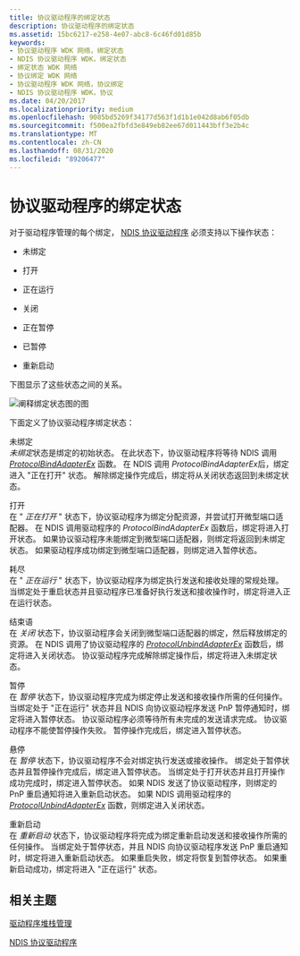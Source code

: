 ```yaml
---
title: 协议驱动程序的绑定状态
description: 协议驱动程序的绑定状态
ms.assetid: 15bc6217-e258-4e07-abc8-6c46fd01d85b
keywords:
- 协议驱动程序 WDK 网络，绑定状态
- NDIS 协议驱动程序 WDK，绑定状态
- 绑定状态 WDK 网络
- 协议绑定 WDK 网络
- 协议驱动程序 WDK 网络，协议绑定
- NDIS 协议驱动程序 WDK，协议
ms.date: 04/20/2017
ms.localizationpriority: medium
ms.openlocfilehash: 9085bd5269f34177d563f1d1b1e042d8ab6f05db
ms.sourcegitcommit: f500ea2fbfd3e849eb82ee67d011443bff3e2b4c
ms.translationtype: MT
ms.contentlocale: zh-CN
ms.lasthandoff: 08/31/2020
ms.locfileid: "89206477"
---
```

# <a name="binding-states-of-a-protocol-driver"></a>协议驱动程序的绑定状态





对于驱动程序管理的每个绑定， [NDIS 协议驱动程序](ndis-protocol-drivers2.md) 必须支持以下操作状态：

-   未绑定

-   打开

-   正在运行

-   关闭

-   正在暂停

-   已暂停

-   重新启动

下图显示了这些状态之间的关系。

![阐释绑定状态图的图](images/protocolstate.png)

下面定义了协议驱动程序绑定状态：

<a href="" id="unbound"></a>未绑定  
*未绑定*状态是绑定的初始状态。 在此状态下，协议驱动程序将等待 NDIS 调用 [*ProtocolBindAdapterEx*](/windows-hardware/drivers/ddi/ndis/nc-ndis-protocol_bind_adapter_ex) 函数。 在 NDIS 调用 *ProtocolBindAdapterEx*后，绑定进入 "正在打开" 状态。 解除绑定操作完成后，绑定将从关闭状态返回到未绑定状态。

<a href="" id="opening"></a>打开  
在 " *正在打开* " 状态下，协议驱动程序为绑定分配资源，并尝试打开微型端口适配器。 在 NDIS 调用驱动程序的 *ProtocolBindAdapterEx* 函数后，绑定将进入打开状态。 如果协议驱动程序未能绑定到微型端口适配器，则绑定将返回到未绑定状态。 如果驱动程序成功绑定到微型端口适配器，则绑定进入暂停状态。

<a href="" id="running"></a>耗尽  
在 " *正在运行* " 状态下，协议驱动程序为绑定执行发送和接收处理的常规处理。 当绑定处于重启状态并且驱动程序已准备好执行发送和接收操作时，绑定将进入正在运行状态。

<a href="" id="closing"></a>结束语  
在 *关闭* 状态下，协议驱动程序会关闭到微型端口适配器的绑定，然后释放绑定的资源。 在 NDIS 调用了协议驱动程序的 [*ProtocolUnbindAdapterEx*](/windows-hardware/drivers/ddi/ndis/nc-ndis-protocol_unbind_adapter_ex) 函数后，绑定将进入关闭状态。 协议驱动程序完成解除绑定操作后，绑定将进入未绑定状态。

<a href="" id="pausing"></a>暂停  
在 *暂停* 状态下，协议驱动程序完成为绑定停止发送和接收操作所需的任何操作。 当绑定处于 "正在运行" 状态并且 NDIS 向协议驱动程序发送 PnP 暂停通知时，绑定将进入暂停状态。 协议驱动程序必须等待所有未完成的发送请求完成。 协议驱动程序不能使暂停操作失败。 暂停操作完成后，绑定进入暂停状态。

<a href="" id="paused"></a>悬停  
在 *暂停* 状态下，协议驱动程序不会对绑定执行发送或接收操作。 绑定处于暂停状态并且暂停操作完成后，绑定进入暂停状态。 当绑定处于打开状态并且打开操作成功完成时，绑定进入暂停状态。 如果 NDIS 发送了协议驱动程序，则绑定的 PnP 重启通知将进入重新启动状态。 如果 NDIS 调用驱动程序的 [*ProtocolUnbindAdapterEx*](/windows-hardware/drivers/ddi/ndis/nc-ndis-protocol_unbind_adapter_ex) 函数，则绑定进入关闭状态。

<a href="" id="restarting"></a>重新启动  
在 *重新启动* 状态下，协议驱动程序将完成为绑定重新启动发送和接收操作所需的任何操作。 当绑定处于暂停状态，并且 NDIS 向协议驱动程序发送 PnP 重启通知时，绑定将进入重新启动状态。 如果重启失败，绑定将恢复到暂停状态。 如果重新启动成功，绑定将进入 "正在运行" 状态。

## <a name="related-topics"></a>相关主题


[驱动程序堆栈管理](driver-stack-management.md)

[NDIS 协议驱动程序](ndis-protocol-drivers2.md)

 

